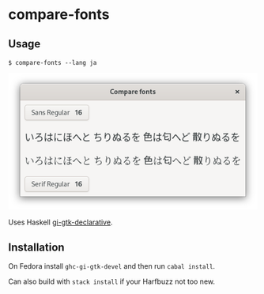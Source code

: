 # compare-fonts

## Usage

```shellsession
$ compare-fonts --lang ja
```

![screenshot](compare-fonts.png)

Uses Haskell
[gi-gtk-declarative](https://hackage.haskell.org/package/gi-gtk-declarative).

## Installation

On Fedora install `ghc-gi-gtk-devel` and then run `cabal install`.

Can also build with `stack install` if your Harfbuzz not too new.
